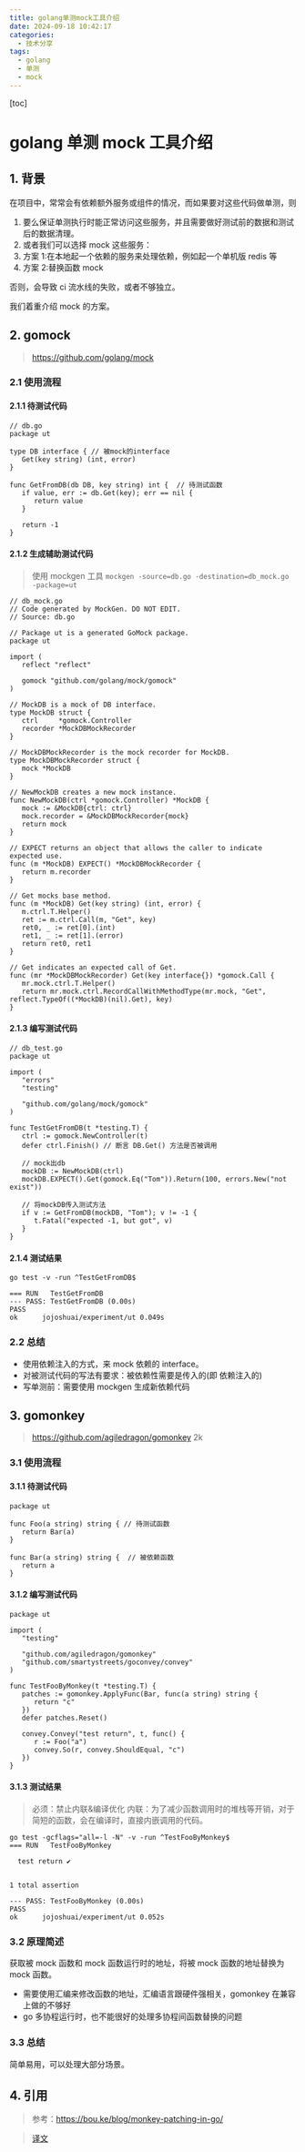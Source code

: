 ```yaml
---
title: golang单测mock工具介绍
date: 2024-09-18 10:42:17
categories:
  - 技术分享
tags:
  - golang
  - 单测
  - mock
---
```


[toc]

# golang 单测 mock 工具介绍

## 1. 背景

在项目中，常常会有依赖额外服务或组件的情况，而如果要对这些代码做单测，则

1. 要么保证单测执行时能正常访问这些服务，并且需要做好测试前的数据和测试后的数据清理。
2. 或者我们可以选择 mock 这些服务：
3. 方案 1:在本地起一个依赖的服务来处理依赖，例如起一个单机版 redis 等
4. 方案 2:替换函数 mock

否则，会导致 ci 流水线的失败，或者不够独立。

我们着重介绍 mock 的方案。

## 2. gomock

> https://github.com/golang/mock

### 2.1 使用流程

#### 2.1.1 待测试代码

```golang
// db.go
package ut

type DB interface { // 被mock的interface
   Get(key string) (int, error)
}

func GetFromDB(db DB, key string) int {  // 待测试函数
   if value, err := db.Get(key); err == nil {
      return value
   }

   return -1
}
```

#### 2.1.2 生成辅助测试代码

> 使用 mockgen 工具
> `mockgen -source=db.go -destination=db_mock.go -package=ut`

```golang
// db_mock.go
// Code generated by MockGen. DO NOT EDIT.
// Source: db.go

// Package ut is a generated GoMock package.
package ut

import (
   reflect "reflect"

   gomock "github.com/golang/mock/gomock"
)

// MockDB is a mock of DB interface.
type MockDB struct {
   ctrl     *gomock.Controller
   recorder *MockDBMockRecorder
}

// MockDBMockRecorder is the mock recorder for MockDB.
type MockDBMockRecorder struct {
   mock *MockDB
}

// NewMockDB creates a new mock instance.
func NewMockDB(ctrl *gomock.Controller) *MockDB {
   mock := &MockDB{ctrl: ctrl}
   mock.recorder = &MockDBMockRecorder{mock}
   return mock
}

// EXPECT returns an object that allows the caller to indicate expected use.
func (m *MockDB) EXPECT() *MockDBMockRecorder {
   return m.recorder
}

// Get mocks base method.
func (m *MockDB) Get(key string) (int, error) {
   m.ctrl.T.Helper()
   ret := m.ctrl.Call(m, "Get", key)
   ret0, _ := ret[0].(int)
   ret1, _ := ret[1].(error)
   return ret0, ret1
}

// Get indicates an expected call of Get.
func (mr *MockDBMockRecorder) Get(key interface{}) *gomock.Call {
   mr.mock.ctrl.T.Helper()
   return mr.mock.ctrl.RecordCallWithMethodType(mr.mock, "Get", reflect.TypeOf((*MockDB)(nil).Get), key)
}
```

#### 2.1.3 编写测试代码

```golang
// db_test.go
package ut

import (
   "errors"
   "testing"

   "github.com/golang/mock/gomock"
)

func TestGetFromDB(t *testing.T) {
   ctrl := gomock.NewController(t)
   defer ctrl.Finish() // 断言 DB.Get() 方法是否被调用

   // mock出db
   mockDB := NewMockDB(ctrl)
   mockDB.EXPECT().Get(gomock.Eq("Tom")).Return(100, errors.New("not exist"))

   // 将mockDB传入测试方法
   if v := GetFromDB(mockDB, "Tom"); v != -1 {
      t.Fatal("expected -1, but got", v)
   }
}
```

#### 2.1.4 测试结果

```
go test -v -run ^TestGetFromDB$

=== RUN   TestGetFromDB
--- PASS: TestGetFromDB (0.00s)
PASS
ok      jojoshuai/experiment/ut 0.049s

```

### 2.2 总结

- 使用依赖注入的方式，来 mock 依赖的 interface。
- 对被测试代码的写法有要求：被依赖性需要是传入的(即 依赖注入的)
- 写单测前：需要使用 mockgen 生成新依赖代码

## 3. gomonkey

> https://github.com/agiledragon/gomonkey 2k

### 3.1 使用流程

#### 3.1.1 待测试代码

```golang
package ut

func Foo(a string) string { // 待测试函数
   return Bar(a)
}

func Bar(a string) string {  // 被依赖函数
   return a
}
```

#### 3.1.2 编写测试代码

```golang
package ut

import (
   "testing"

   "github.com/agiledragon/gomonkey"
   "github.com/smartystreets/goconvey/convey"
)

func TestFooByMonkey(t *testing.T) {
   patches := gomonkey.ApplyFunc(Bar, func(a string) string {
      return "c"
   })
   defer patches.Reset()

   convey.Convey("test return", t, func() {
      r := Foo("a")
      convey.So(r, convey.ShouldEqual, "c")
   })
}
```

#### 3.1.3 测试结果

> 必须：禁止内联&编译优化
> 内联：为了减少函数调用时的堆栈等开销，对于简短的函数，会在编译时，直接内嵌调用的代码。

```
go test -gcflags="all=-l -N" -v -run ^TestFooByMonkey$
=== RUN   TestFooByMonkey

  test return ✔


1 total assertion

--- PASS: TestFooByMonkey (0.00s)
PASS
ok      jojoshuai/experiment/ut 0.052s
```

### 3.2 原理简述

获取被 mock 函数和 mock 函数运行时的地址，将被 mock 函数的地址替换为 mock 函数。

- 需要使用汇编来修改函数的地址，汇编语言跟硬件强相关，gomonkey 在兼容上做的不够好
- go 多协程运行时，也不能很好的处理多协程间函数替换的问题

### 3.3 总结

简单易用，可以处理大部分场景。

## 4. 引用

> 参考：https://bou.ke/blog/monkey-patching-in-go/

> [译文](https://berryjam.github.io/2018/12/golang%E6%9B%BF%E6%8D%A2%E8%BF%90%E8%A1%8C%E6%97%B6%E5%87%BD%E6%95%B0%E4%BD%93%E5%8F%8A%E5%85%B6%E5%8E%9F%E7%90%86/)
